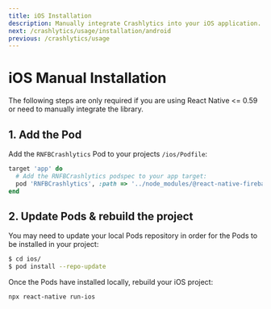 ```yaml
---
title: iOS Installation
description: Manually integrate Crashlytics into your iOS application.
next: /crashlytics/usage/installation/android
previous: /crashlytics/usage
---
```


# iOS Manual Installation

The following steps are only required if you are using React Native <= 0.59 or need to manually integrate the library.

## 1. Add the Pod

Add the `RNFBCrashlytics` Pod to your projects `/ios/Podfile`:

```ruby
target 'app' do
  # Add the RNFBCrashlytics podspec to your app target:
  pod 'RNFBCrashlytics', :path => '../node_modules/@react-native-firebase/crashlytics'
end
```

## 2. Update Pods & rebuild the project

You may need to update your local Pods repository in order for the Pods to be installed in your project:

```bash
$ cd ios/
$ pod install --repo-update
```

Once the Pods have installed locally, rebuild your iOS project:

```bash
npx react-native run-ios
```
